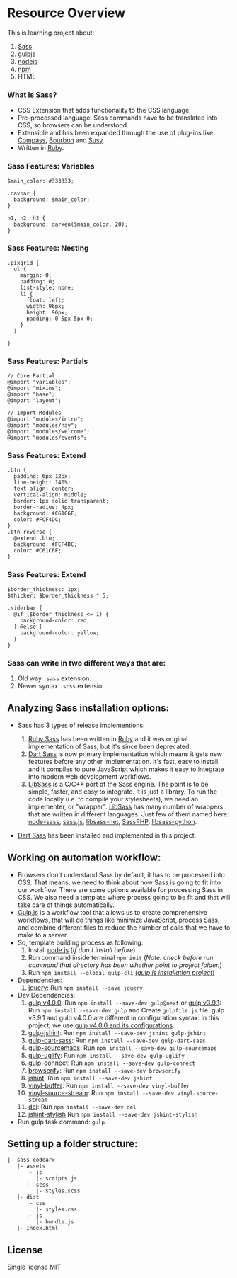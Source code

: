 # Resource Overview
This is learning project about:
 1. [Sass](https://sass-lang.com/)
 2. [gulpjs](http://gulpjs.com/) 
 3. [nodejs](https://nodejs.org/en/)
 4. [npm](https://www.npmjs.com/)
 5. HTML 

 ### What is Sass?
  - CSS Extension that adds functionality to the CSS language.
  - Pre-processed language. Sass commands have to be translated into CSS, 
    so browsers can be understood.
  - Extensible and has been expanded through the use of plug-ins like 
    [Compass](http://compass-style.org/), [Bourbon](https://www.bourbon.io/) 
    and [Susy](http://oddbird.net/susy/).
  - Written in [Ruby](https://www.ruby-lang.org/en/).

### Sass Features: Variables
   ```
   $main_color: #333333;
   
   .navbar {
     background: $main_color;
   }
   
   h1, h2, h3 {
     background: darken($main_color, 20);
   }
   ```

### Sass Features: Nesting
   ```
   .pixgrid {
     ul {
       margin: 0;
       padding: 0;
       list-style: none;
       li {
         float: left;
         width: 96px;
         height: 96px;
         padding: 0 5px 5px 0;
       }
     }

   }
   ```

### Sass Features: Partials 
   ```
   // Core Partial
   @import "variables";
   @import "mixins";
   @import "base";
   @import "layout";
   
   // Import Modules
   @import "modules/intro";
   @import "modules/nav";
   @import "modules/welcome";
   @import "modules/events";
   ```

### Sass Features: Extend
   ```
   .btn {
     padding: 6px 12px;
     line-height: 140%;
     text-align: center;
     vertical-align: middle;
     border: 1px solid transparent;
     border-radius: 4px;
     background: #C61C6F;
     color: #FCF4DC;
   }
   .btn-reverse {
     @extend .btn;
     background: #FCF4DC;
     color: #C61C6F;
   }
   ```

### Sass Features: Extend
   ```
   $border_thickness: 1px;
   $thicker: $border_thickness * 5;
   
   .siderbar {
     @if ($border_thickness <= 1) {
       background-color: red;
     } @else {
       background-color: yellow;
     }
   }
   ```

### Sass can write in two different ways that are:
   1. Old way `.sass` extension.
   2. Newer syntax `.scss` extensio.

## Analyzing Sass installation options:
 - Sass has 3 types of release implementions:
   1. [Ruby Sass](https://sass-lang.com/ruby-sass) has been written in 
      [Ruby](https://www.ruby-lang.org/en/) and it was original implementation 
      of Sass, but it's since been deprecated. 
   2. [Dart Sass](https://sass-lang.com/dart-sass) is now primary implementation 
      which means it gets new features before any other implementation. It's fast, easy 
      to install, and it compiles to pure JavaScript which makes it easy to integrate 
      into modern web development workflows.
   3. [LibSass](https://sass-lang.com/libsass) is a C/C++ port of the Sass engine. 
      The point is to be simple, faster, and easy to integrate. It is just a library. 
      To run the code locally (i.e. to compile your stylesheets), we need an implementer, 
      or "wrapper". [LibSass](https://sass-lang.com/libsass) has many number of wrappers 
      that are written in different languages. Just few of them named here: 
      [node-sass](https://github.com/sass/node-sass), [sass.js](https://github.com/medialize/sass.js),
      [libsass-net](https://github.com/sass/libsass-net), [SassPHP](https://github.com/sensational/sassphp),
      [libsass-python](https://github.com/sass/libsass-python).

 - [Dart Sass](https://sass-lang.com/dart-sass) has been installed and implemented in this project.

## Working on automation workflow:
 - Browsers don't understand Sass by default, it has to be processed into CSS. 
   That means, we need to think about how Sass is going to fit into our workflow.
   There are some options available for processing Sass in CSS. We also need a 
   template where process going to be fit and that will take care of things automatically.
 - [Gulp.js](https://gulpjs.com/) is a workflow tool that allows us to create comprehensive workflows, that will 
   do things like minimize JavaScript, process Sass, and combine different files to reduce the number of calls
   that we have to make to a server.
 - So, template building process as following:
   1. Install [node.js](https://nodejs.org/en/) (*If don't install before*)
   2. Run command inside terminal `npm init` (*Note: check before run command that directory has been whether point to project folder.*)
   3. Run `npm install --global gulp-cli` [(*gulp js installation project*)](https://github.com/gulpjs/gulp/blob/v3.9.1/docs/getting-started.md)
 - Dependencies:
   1. [jquery](): Run `npm install --save jquery`
 - Dev Dependencies:
   1. [gulp v4.0.0](https://github.com/gulpjs/gulp#installation): Run `npm install --save-dev gulp@next`
      or [gulp v3.9.1](https://github.com/gulpjs/gulp): Run `npm install --save-dev gulp` and Create `gulpfile.js` file.
      gulp v3.9.1 and gulp v4.0.0 are different in configuration syntax. In this project, we use [gulp v4.0.0 and its configurations](https://github.com/gulpjs/gulp/blob/master/docs/getting-started/3-creating-tasks.md).
   2. [gulp-jshint](https://www.npmjs.com/package/gulp-jshint): Run `npm install --save-dev jshint gulp-jshint`
   3. [gulp-dart-sass](https://www.npmjs.com/package/gulp-dart-sass): Run `npm install --save-dev gulp-dart-sass`
   4. [gulp-sourcemaps](https://www.npmjs.com/package/gulp-sourcemaps): Run `npm install --save-dev gulp-sourcemaps`
   5. [gulp-uglify](https://www.npmjs.com/package/gulp-uglify): Run `npm install --save-dev gulp-uglify`
   6. [gulp-connect](https://www.npmjs.com/package/gulp-connect): Run `npm install --save-dev gulp-connect`
   7. [browserify](https://www.npmjs.com/package/browserify): Run `npm install --save-dev browserify`
   8. [jshint](https://www.npmjs.com/package/jshint): Run `npm install --save-dev jshint`
   9. [vinyl-buffer](https://www.npmjs.com/package/vinyl-buffer): Run `npm install --save-dev vinyl-buffer`
   10. [vinyl-source-stream](https://www.npmjs.com/package/vinyl-source-stream): Run `npm install --save-dev vinyl-source-stream`
   11. [del](https://www.npmjs.com/package/del): Run `npm install --save-dev del`
   12. [jshint-stylish](https://www.npmjs.com/package/jshint-stylish) Run `npm install --save-dev jshint-stylish`
- Run gulp task command: `gulp`

## Setting up a folder structure:
   ```
   |- sass-codearx
      |- assets
         |- js
            |- scripts.js
         |- scss
            |- styles.scss
      |- dist
         |- css
            |- styles.css
         |- js
            |- bundle.js
      |- index.html
   ```
   
## License
 Single license MIT
